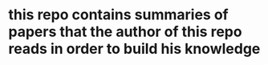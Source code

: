 # this repo contains summaries of papers that the author of this repo reads in order to build his knowledge
